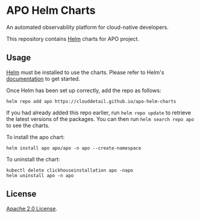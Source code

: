 # APO Helm Charts

An automated observability platform for cloud-native developers.

This repository contains [Helm](https://helm.sh/) charts for APO project.

## Usage

[Helm](https://helm.sh) must be installed to use the charts.  Please refer to
Helm's [documentation](https://helm.sh/docs) to get started.

Once Helm has been set up correctly, add the repo as follows:

    helm repo add apo https://clouddetail.github.io/apo-helm-charts

If you had already added this repo earlier, run `helm repo update` to retrieve
the latest versions of the packages.  You can then run `helm search repo
apo` to see the charts.

To install the apo chart:

    helm install apo apo/apo -n apo --create-namespace

To uninstall the chart:

    kubectl delete clickhouseinstallation apo -napo
    helm uninstall apo -n apo

## License

[Apache 2.0 License](./LICENSE).
